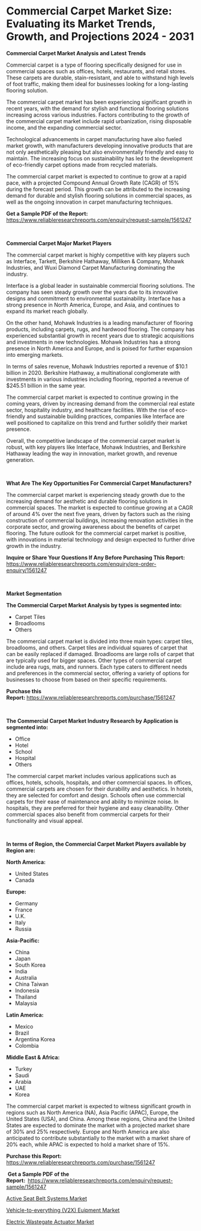 <p><h1>Commercial Carpet Market Size: Evaluating its Market Trends, Growth, and Projections 2024 - 2031</h1></p><p><strong>Commercial Carpet Market Analysis and Latest Trends</strong></p>
<p><p>Commercial carpet is a type of flooring specifically designed for use in commercial spaces such as offices, hotels, restaurants, and retail stores. These carpets are durable, stain-resistant, and able to withstand high levels of foot traffic, making them ideal for businesses looking for a long-lasting flooring solution.</p><p>The commercial carpet market has been experiencing significant growth in recent years, with the demand for stylish and functional flooring solutions increasing across various industries. Factors contributing to the growth of the commercial carpet market include rapid urbanization, rising disposable income, and the expanding commercial sector.</p><p>Technological advancements in carpet manufacturing have also fueled market growth, with manufacturers developing innovative products that are not only aesthetically pleasing but also environmentally friendly and easy to maintain. The increasing focus on sustainability has led to the development of eco-friendly carpet options made from recycled materials.</p><p>The commercial carpet market is expected to continue to grow at a rapid pace, with a projected Compound Annual Growth Rate (CAGR) of 15% during the forecast period. This growth can be attributed to the increasing demand for durable and stylish flooring solutions in commercial spaces, as well as the ongoing innovation in carpet manufacturing techniques.</p></p>
<p><strong>Get a Sample PDF of the Report:&nbsp;</strong> <a href="https://www.reliableresearchreports.com/enquiry/request-sample/1561247">https://www.reliableresearchreports.com/enquiry/request-sample/1561247</a></p>
<p>&nbsp;</p>
<p><strong>Commercial Carpet Major Market Players</strong></p>
<p><p>The commercial carpet market is highly competitive with key players such as Interface, Tarkett, Berkshire Hathaway, Milliken & Company, Mohawk Industries, and Wuxi Diamond Carpet Manufacturing dominating the industry. </p><p>Interface is a global leader in sustainable commercial flooring solutions. The company has seen steady growth over the years due to its innovative designs and commitment to environmental sustainability. Interface has a strong presence in North America, Europe, and Asia, and continues to expand its market reach globally.</p><p>On the other hand, Mohawk Industries is a leading manufacturer of flooring products, including carpets, rugs, and hardwood flooring. The company has experienced substantial growth in recent years due to strategic acquisitions and investments in new technologies. Mohawk Industries has a strong presence in North America and Europe, and is poised for further expansion into emerging markets.</p><p>In terms of sales revenue, Mohawk Industries reported a revenue of $10.1 billion in 2020. Berkshire Hathaway, a multinational conglomerate with investments in various industries including flooring, reported a revenue of $245.51 billion in the same year.</p><p>The commercial carpet market is expected to continue growing in the coming years, driven by increasing demand from the commercial real estate sector, hospitality industry, and healthcare facilities. With the rise of eco-friendly and sustainable building practices, companies like Interface are well positioned to capitalize on this trend and further solidify their market presence.</p><p>Overall, the competitive landscape of the commercial carpet market is robust, with key players like Interface, Mohawk Industries, and Berkshire Hathaway leading the way in innovation, market growth, and revenue generation.</p></p>
<p>&nbsp;</p>
<p><strong>What Are The Key Opportunities For Commercial Carpet Manufacturers?</strong></p>
<p><p>The commercial carpet market is experiencing steady growth due to the increasing demand for aesthetic and durable flooring solutions in commercial spaces. The market is expected to continue growing at a CAGR of around 4% over the next five years, driven by factors such as the rising construction of commercial buildings, increasing renovation activities in the corporate sector, and growing awareness about the benefits of carpet flooring. The future outlook for the commercial carpet market is positive, with innovations in material technology and design expected to further drive growth in the industry.</p></p>
<p><strong>Inquire or Share Your Questions If Any Before Purchasing This Report:</strong> <a href="https://www.reliableresearchreports.com/enquiry/pre-order-enquiry/1561247">https://www.reliableresearchreports.com/enquiry/pre-order-enquiry/1561247</a></p>
<p>&nbsp;</p>
<p><strong>Market Segmentation</strong></p>
<p><strong>The Commercial Carpet Market Analysis by types is segmented into:</strong></p>
<p><ul><li>Carpet Tiles</li><li>Broadlooms</li><li>Others</li></ul></p>
<p><p>The commercial carpet market is divided into three main types: carpet tiles, broadlooms, and others. Carpet tiles are individual squares of carpet that can be easily replaced if damaged. Broadlooms are large rolls of carpet that are typically used for bigger spaces. Other types of commercial carpet include area rugs, mats, and runners. Each type caters to different needs and preferences in the commercial sector, offering a variety of options for businesses to choose from based on their specific requirements.</p></p>
<p><strong>Purchase this Report:&nbsp;</strong><a href="https://www.reliableresearchreports.com/purchase/1561247">https://www.reliableresearchreports.com/purchase/1561247</a></p>
<p>&nbsp;</p>
<p><strong>The Commercial Carpet Market Industry Research by Application is segmented into:</strong></p>
<p><ul><li>Office</li><li>Hotel</li><li>School</li><li>Hospital</li><li>Others</li></ul></p>
<p><p>The commercial carpet market includes various applications such as offices, hotels, schools, hospitals, and other commercial spaces. In offices, commercial carpets are chosen for their durability and aesthetics. In hotels, they are selected for comfort and design. Schools often use commercial carpets for their ease of maintenance and ability to minimize noise. In hospitals, they are preferred for their hygiene and easy cleanability. Other commercial spaces also benefit from commercial carpets for their functionality and visual appeal.</p></p>
<p>&nbsp;</p>
<p><strong>In terms of Region, the Commercial Carpet Market Players available by Region are:</strong></p>
<p>
    <p> <strong> North America: </strong>
        <ul>
            <li>United States</li>
            <li>Canada</li>
        </ul>
        </p> 
    <p> <strong> Europe: </strong>
        <ul>
            <li>Germany</li>
            <li>France</li>
            <li>U.K.</li>
            <li>Italy</li>
            <li>Russia</li>
        </ul>
        </p> 
    <p> <strong> Asia-Pacific: </strong>
        <ul>
            <li>China</li>
            <li>Japan</li>
            <li>South Korea</li>
            <li>India</li>
            <li>Australia</li>
            <li>China Taiwan</li>
            <li>Indonesia</li>
            <li>Thailand</li>
            <li>Malaysia</li>
        </ul>
        </p> 
    <p> <strong> Latin America: </strong>
        <ul>
            <li>Mexico</li>
            <li>Brazil</li>
            <li>Argentina Korea</li>
            <li>Colombia</li>
        </ul>
        </p> 
    <p> <strong> Middle East & Africa: </strong>
        <ul>
            <li>Turkey</li>
            <li>Saudi</li>
            <li>Arabia</li>
            <li>UAE</li>
            <li>Korea</li>
        </ul>
    </p>
    </p>
<p><p>The commercial carpet market is expected to witness significant growth in regions such as North America (NA), Asia Pacific (APAC), Europe, the United States (USA), and China. Among these regions, China and the United States are expected to dominate the market with a projected market share of 30% and 25% respectively. Europe and North America are also anticipated to contribute substantially to the market with a market share of 20% each, while APAC is expected to hold a market share of 15%.</p></p>
<p><strong>Purchase this Report: </strong><a href="https://www.reliableresearchreports.com/purchase/1561247">https://www.reliableresearchreports.com/purchase/1561247</a></p>
<p>&nbsp;<strong>Get a Sample PDF of the Report:&nbsp;&nbsp;</strong><a href="https://www.reliableresearchreports.com/enquiry/request-sample/1561247">https://www.reliableresearchreports.com/enquiry/request-sample/1561247</a></p>
<p><strong></strong></p>
<p><p><a href="https://view.publitas.com/reportprime-1/active-seat-belt-systems-market-research-report-forecasted-for-period-from-2023-2030-by-market-type-market-application-and-region/">Active Seat Belt Systems Market</a></p><p><a href="https://view.publitas.com/reportprime-1/vehicle-to-everything-v2x-euipment-market-insights-market-players-and-forecast-till-2030/">Vehicle-to-everything (V2X) Euipment Market</a></p><p><a href="https://view.publitas.com/reportprime-1/electric-wastegate-actuator-market-size-furnishes-valuable-information-encompassing-market-share-market-trends-and-projections-spanning-from-2023-to-2030/">Electric Wastegate Actuator Market</a></p></p>
